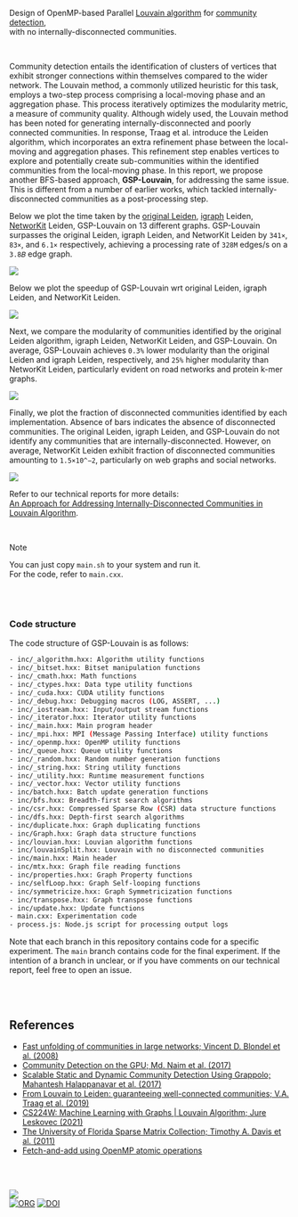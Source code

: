 Design of OpenMP-based Parallel [Louvain algorithm][Louvain] for [community detection], \
with no internally-disconnected communities.

<br>

Community detection entails the identification of clusters of vertices that exhibit stronger connections within themselves compared to the wider network. The Louvain method, a commonly utilized heuristic for this task, employs a two-step process comprising a local-moving phase and an aggregation phase. This process iteratively optimizes the modularity metric, a measure of community quality. Although widely used, the Louvain method has been noted for generating internally-disconnected and poorly connected communities. In response, Traag et al. introduce the Leiden algorithm, which incorporates an extra refinement phase between the local-moving and aggregation phases. This refinement step enables vertices to explore and potentially create sub-communities within the identified communities from the local-moving phase. In this report, we propose another BFS-based approach, **GSP-Louvain**, for addressing the same issue. This is different from a number of earlier works, which tackled internally-disconnected communities as a post-processing step.

Below we plot the time taken by the [original Leiden], [igraph] Leiden, [NetworKit] Leiden, GSP-Louvain on 13 different graphs. GSP-Louvain surpasses the original Leiden, igraph Leiden, and NetworKit Leiden by `341×`, `83×`, and `6.1×` respectively, achieving a processing rate of `328M` edges/s on a `3.8𝐵` edge graph.

[![](https://i.imgur.com/Ed9Slnw.png)][sheets-o1]

Below we plot the speedup of GSP-Louvain wrt original Leiden, igraph Leiden, and NetworKit Leiden.

[![](https://i.imgur.com/0M99mgH.png)][sheets-o1]

Next, we compare the modularity of communities identified by the original Leiden algorithm, igraph Leiden, NetworKit Leiden, and GSP-Louvain. On average, GSP-Louvain achieves `0.3%` lower modularity than the original Leiden and igraph Leiden, respectively, and `25%` higher modularity than NetworKit Leiden, particularly evident on road networks and protein k-mer graphs.

[![](https://i.imgur.com/GT6vFxZ.png)][sheets-o1]

Finally, we plot the fraction of disconnected communities identified by each implementation. Absence of bars indicates the absence of disconnected communities. The original Leiden, igraph Leiden, and GSP-Louvain do not identify any communities that are internally-disconnected. However, on average, NetworKit Leiden exhibit fraction of disconnected communities amounting to `1.5×10^−2`, particularly on web graphs and social networks.

[![](https://i.imgur.com/dIDYXhP.png)][sheets-o1]

Refer to our technical reports for more details: \
[An Approach for Addressing Internally-Disconnected Communities in Louvain Algorithm][report].

<br>

> [!NOTE]
> You can just copy `main.sh` to your system and run it. \
> For the code, refer to `main.cxx`.

[Leiden]: https://www.nature.com/articles/s41598-019-41695-z
[Louvain]: https://arxiv.org/abs/0803.0476
[original Leiden]: https://github.com/vtraag/libleidenalg
[igraph]: https://github.com/igraph/igraph
[NetworKit]: https://github.com/networkit/networkit
[community detection]: https://en.wikipedia.org/wiki/Community_search
[Prof. Dip Sankar Banerjee]: https://sites.google.com/site/dipsankarban/
[Prof. Kishore Kothapalli]: https://faculty.iiit.ac.in/~kkishore/
[SuiteSparse Matrix Collection]: https://sparse.tamu.edu
[sheets-o1]: https://docs.google.com/spreadsheets/d/1N8eoVV5AUFYUKuvZBbHvL1BPc86xgmgAPA_t4pIC1gk/edit?usp=sharing
[report]: https://arxiv.org/abs/2402.11454

<br>
<br>


### Code structure

The code structure of GSP-Louvain is as follows:

```bash
- inc/_algorithm.hxx: Algorithm utility functions
- inc/_bitset.hxx: Bitset manipulation functions
- inc/_cmath.hxx: Math functions
- inc/_ctypes.hxx: Data type utility functions
- inc/_cuda.hxx: CUDA utility functions
- inc/_debug.hxx: Debugging macros (LOG, ASSERT, ...)
- inc/_iostream.hxx: Input/output stream functions
- inc/_iterator.hxx: Iterator utility functions
- inc/_main.hxx: Main program header
- inc/_mpi.hxx: MPI (Message Passing Interface) utility functions
- inc/_openmp.hxx: OpenMP utility functions
- inc/_queue.hxx: Queue utility functions
- inc/_random.hxx: Random number generation functions
- inc/_string.hxx: String utility functions
- inc/_utility.hxx: Runtime measurement functions
- inc/_vector.hxx: Vector utility functions
- inc/batch.hxx: Batch update generation functions
- inc/bfs.hxx: Breadth-first search algorithms
- inc/csr.hxx: Compressed Sparse Row (CSR) data structure functions
- inc/dfs.hxx: Depth-first search algorithms
- inc/duplicate.hxx: Graph duplicating functions
- inc/Graph.hxx: Graph data structure functions
- inc/louvian.hxx: Louvian algorithm functions
- inc/louvainSplit.hxx: Louvain with no disconnected communities
- inc/main.hxx: Main header
- inc/mtx.hxx: Graph file reading functions
- inc/properties.hxx: Graph Property functions
- inc/selfLoop.hxx: Graph Self-looping functions
- inc/symmetricize.hxx: Graph Symmetricization functions
- inc/transpose.hxx: Graph transpose functions
- inc/update.hxx: Update functions
- main.cxx: Experimentation code
- process.js: Node.js script for processing output logs
```

Note that each branch in this repository contains code for a specific experiment. The `main` branch contains code for the final experiment. If the intention of a branch in unclear, or if you have comments on our technical report, feel free to open an issue.

<br>
<br>


## References

- [Fast unfolding of communities in large networks; Vincent D. Blondel et al. (2008)](https://arxiv.org/abs/0803.0476)
- [Community Detection on the GPU; Md. Naim et al. (2017)](https://arxiv.org/abs/1305.2006)
- [Scalable Static and Dynamic Community Detection Using Grappolo; Mahantesh Halappanavar et al. (2017)](https://ieeexplore.ieee.org/document/8091047)
- [From Louvain to Leiden: guaranteeing well-connected communities; V.A. Traag et al. (2019)](https://www.nature.com/articles/s41598-019-41695-z)
- [CS224W: Machine Learning with Graphs | Louvain Algorithm; Jure Leskovec (2021)](https://www.youtube.com/watch?v=0zuiLBOIcsw)
- [The University of Florida Sparse Matrix Collection; Timothy A. Davis et al. (2011)](https://doi.org/10.1145/2049662.2049663)
- [Fetch-and-add using OpenMP atomic operations](https://stackoverflow.com/a/7918281/1413259)

<br>
<br>


[![](https://i.imgur.com/atJbkL1.png)](https://www.youtube.com/watch?v=yqO7wVBTuLw&pp)<br>
[![ORG](https://img.shields.io/badge/org-puzzlef-green?logo=Org)](https://puzzlef.github.io)
[![DOI](https://zenodo.org/badge/519156419.svg)](https://zenodo.org/doi/10.5281/zenodo.6945748)


[Prof. Dip Sankar Banerjee]: https://sites.google.com/site/dipsankarban/
[Prof. Kishore Kothapalli]: https://faculty.iiit.ac.in/~kkishore/
[SuiteSparse Matrix Collection]: https://sparse.tamu.edu
